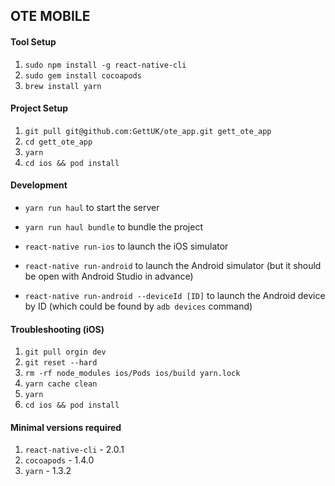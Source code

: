 ## OTE MOBILE

#### Tool Setup

1. `sudo npm install -g react-native-cli`
2. `sudo gem install cocoapods`
3. `brew install yarn`


#### Project Setup

1. `git pull git@github.com:GettUK/ote_app.git gett_ote_app`
2. `cd gett_ote_app` 
3. `yarn`
4. `cd ios && pod install`

#### Development 

- `yarn run haul` to start the server
- `yarn run haul bundle` to bundle the project

- `react-native run-ios` to launch the iOS simulator
- `react-native run-android` to launch the Android simulator (but it should be open with Android Studio in advance)
- `react-native run-android --deviceId [ID]` to launch the Android device by ID (which could be found by `adb devices` command)

#### Troubleshooting (iOS)

1. `git pull orgin dev`
2. `git reset --hard` 
3. `rm -rf node_modules ios/Pods ios/build yarn.lock`
4. `yarn cache clean`
5. `yarn`
6. `cd ios && pod install`

#### Minimal versions required

1. `react-native-cli` - 2.0.1
2. `cocoapods` - 1.4.0
3. `yarn` - 1.3.2

